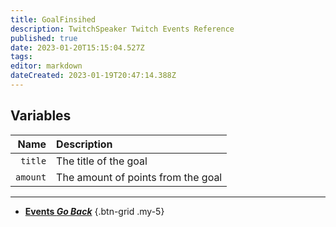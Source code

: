 ```yaml
---
title: GoalFinsihed
description: TwitchSpeaker Twitch Events Reference
published: true
date: 2023-01-20T15:15:04.527Z
tags: 
editor: markdown
dateCreated: 2023-01-19T20:47:14.388Z
---
```


## Variables
Name | Description
----:|:------------
`title` | The title of the goal
`amount` | The amount of points from the goal

---

- [<i class="mdi mdi-chevron-left"></i>**Events *Go Back***](/TwitchSpeaker/Events)
{.btn-grid .my-5}